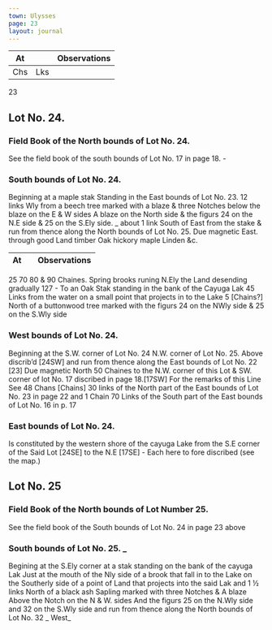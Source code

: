 ```yaml
---
town: Ulysses
page: 23
layout: journal
---
```


| At |    | Observations |
| -- | -- | ------------ |
| Chs | Lks | |

23
## Lot No. 24.
### Field Book of the North bounds of Lot No. 24.
See the field book of the south bounds of Lot No. 17 in page 18. -

### South bounds of Lot No. 24.
Beginning at a maple stak Standing in the East bounds of Lot No. 23. 12 links Wly from a beech 
tree marked with a blaze & three Notches below the blaze on the E & W sides A blaze on the North side & the figurs 24 on the N.E side & 25 on the S.Ely side. _ about 1 link South of East from the stake & run from thence along the North bounds of Lot No. 25. 
Due magnetic East. through good Land timber Oak hickory maple Linden &c.

| At |    | Observations |
| -- | -- | ------------ |
25  70  80 & 90 Chaines. Spring brooks runing N.Ely the Land desending  gradually 
127  -  To an Oak Stak standing in the bank of the Cayuga Lak 45 Links from the water on a small
point that projects in to the Lake 5 [Chains?] North of a buttonwood tree marked with the figurs 24 on the NWly side & 25 on the S.Wly side

### West bounds of Lot No. 24.
Beginning at the S.W. corner of Lot No. 24 N.W. corner of Lot No. 25. Above discrib’d [24SW] and 
run from thence along the East bounds of Lot No. 22 [23] 
Due magnetic North 50 Chaines to the N.W. corner of this Lot & SW. corner of lot No. 17 discribed in page 18.[17SW] For the remarks of this Line See 48 Chans [Chains] 30 links of the North part of the East bounds of Lot No. 23 in page 22 and 1 Chain 70 Links of the South part of the East bounds of Lot No. 16 in p. 17

### East bounds of Lot No. 24.
Is constituted by the western shore of the cayuga Lake from the S.E corner of the Said Lot [24SE] to the N.E [17SE] - Each here to fore discribed
(see the map.)

## Lot No. 25
### Field Book of the North bounds of Lot Number 25.
See the field book of the South bounds of Lot No. 24 in page 23 above

### South bounds of Lot No. 25. _
Begining at the S.Ely corner at a stak standing on the bank of the cayuga Lak Just at the mouth of the Nly side of a brook that fall in to the Lake on the Southerly side of a point of Land that projects into the said Lak and 1 ½ links North of a black ash Sapling marked with three Notches & A blaze Above the Notch on the N & W. sides And the figurs 25 on the N.Wly side and 32 on the S.Wly side and run from thence along the North bounds of Lot No. 32 _ West_
